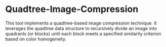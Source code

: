# Quadtree-Image-Compression
This tool implements a quadtree-based image compression technique. It leverages the quadtree data structure to recursively divide an image into quadrants (or blocks) until each block meets a specified similarity criterion based on color homogeneity. 
